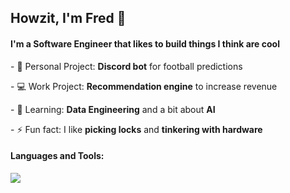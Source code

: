 <h2>Howzit, I'm Fred 👋</h2>
<h4>I'm a Software Engineer that likes to build things I think are cool</h4>

<p>- 🔨 Personal Project: <strong>Discord bot</strong> for football predictions</p>
<p>- 💻 Work Project: <strong>Recommendation engine</strong> to increase revenue</p>
<p>- 🌱 Learning: <strong>Data Engineering</strong> and a bit about <strong>AI</strong></p>
<p>- ⚡ Fun fact: I like <strong>picking locks</strong> and <strong>tinkering with hardware</strong></p>

<h4 align="left">Languages and Tools:</h4>

<p align="left">   <a href="https://skillicons.dev">     <img src="https://skillicons.dev/icons?i=js,ts,py,rust,mysql,postgres,mongodb,redis,git,azure,aws,linux,selenium" />   </a> </p>
